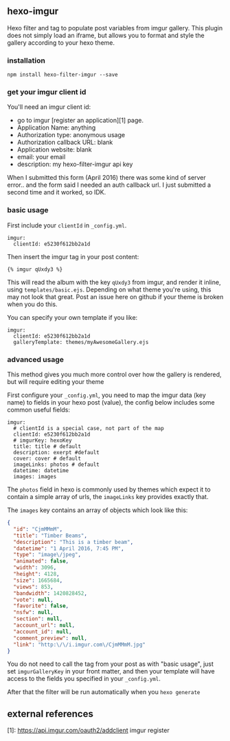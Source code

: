 ## hexo-imgur

Hexo filter and tag to populate post variables from imgur gallery. This plugin
does not simply load an iframe, but allows you to format and style the gallery
according to your hexo theme.

### installation

    npm install hexo-filter-imgur --save

### get your imgur client id

You'll need an imgur client id:

 * go to imgur [register an application][1] page.
 * Application Name: anything
 * Authorization type: anonymous usage
 * Authorization callback URL: blank
 * Application website: blank
 * email: your email
 * description: my hexo-filter-imgur api key

When I submitted this form (April 2016) there was some kind of server error..
and the form said I needed an auth callback url. I just submitted a second time
and it worked, so IDK.

### basic usage

First include your `clientId` in `_config.yml`.

```
imgur:
  clientId: e5230f612bb2a1d
```

Then insert the imgur tag in your post content:

```
{% imgur qUxdy3 %}
```

This will read the album with the key `qUxdy3` from imgur, and render it inline,
using `templates/basic.ejs`. Depending on what theme you're using, this may not
look that great. Post an issue here on github if your theme is broken when you
do this.

You can specify your own template if you like:

```
imgur:
  clientId: e5230f612bb2a1d
  galleryTemplate: themes/myAwesomeGallery.ejs
```

### advanced usage

This method gives you much more control over how the gallery is rendered, but
will require editing your theme

First configure your `_config.yml`, you need to map the imgur data (key name)
to fields in your hexo post (value), the config below includes some common
useful fields:

```
imgur:
  # clientId is a special case, not part of the map
  clientId: e5230f612bb2a1d
  # imgurKey: hexoKey
  title: title # default
  description: exerpt #default
  cover: cover # default
  imageLinks: photos # default
  datetime: datetime
  images: images
```

The `photos` field in hexo is commonly used by themes which expect it to
contain a simple array of urls, the `imageLinks` key provides exactly that.

The `images` key contains an array of objects which look like this:

```json
{
  "id": "CjmMMmM",
  "title": "Timber Beams",
  "description": "This is a timber beam",
  "datetime": "1 April 2016, 7:45 PM",
  "type": "image\/jpeg",
  "animated": false,
  "width": 3096,
  "height": 4128,
  "size": 1665684,
  "views": 853,
  "bandwidth": 1420828452,
  "vote": null,
  "favorite": false,
  "nsfw": null,
  "section": null,
  "account_url": null,
  "account_id": null,
  "comment_preview": null,
  "link": "http:\/\/i.imgur.com\/CjmMMmM.jpg"
}

```

You do not need to call the tag from your post as with "basic usage", just
set `imgurGalleryKey` in your front matter, and then your template will have
access to the fields you specified in your `_config.yml`.

After that the filter will be run automatically when you `hexo generate`

## external references

[1]: https://api.imgur.com/oauth2/addclient imgur register
